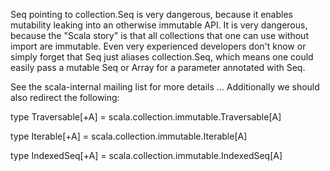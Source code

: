 Seq pointing to collection.Seq is very dangerous, because it enables mutability leaking into an otherwise immutable API. It is very dangerous, because the "Scala story" is that all collections that one can use without import are immutable. Even very experienced developers don't know or simply forget that Seq just aliases collection.Seq, which means one could easily pass a mutable Seq or Array for a parameter annotated with Seq. 

See the scala-internal mailing list for more details ...
Additionally we should also redirect the following:

  type Traversable[+A] = scala.collection.immutable.Traversable[A]

  type Iterable[+A] = scala.collection.immutable.Iterable[A]

  type IndexedSeq[+A] = scala.collection.immutable.IndexedSeq[A]

